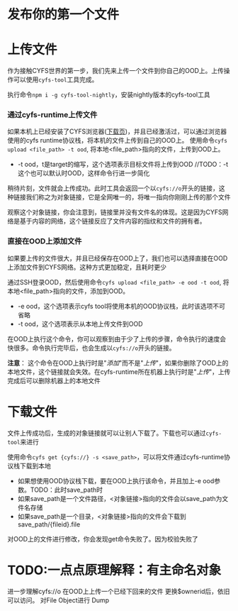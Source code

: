 # 发布你的第一个文件

# 上传文件
作为接触CYFS世界的第一步，我们先来上传一个文件到你自己的OOD上。上传操作可以使用`cyfs-tool`工具完成。

执行命令`npm i -g cyfs-tool-nightly`，安装nightly版本的cyfs-tool工具

### 通过cyfs-runtime上传文件
如果本机上已经安装了CYFS浏览器([下载页](../Download.md))，并且已经激活过，可以通过浏览器使用的cyfs runtime协议栈，将本机的文件上传到自己的OOD上。
使用命令`cyfs upload <file_path> -t ood`, 将本地<file_path>指向的文件，上传到OOD上。
- -t ood，t是target的缩写，这个选项表示目标文件将上传到OOD //TODO：-t这个也可以默认时OOD，这样命令行进一步简化
  
稍待片刻，文件就会上传成功。此时工具会返回一个以`cyfs://o`开头的链接，这种链接我们称之为对象链接，它是全网唯一的，将唯一指向你刚刚上传的那个文件

观察这个对象链接，你会注意到，链接里并没有文件名的体现。这是因为CYFS网络是基于内容的网络，这个链接反应了文件内容的指纹和文件的拥有者。

### 直接在OOD上添加文件
如果要上传的文件很大，并且已经保存在OOD上了，我们也可以选择直接在OOD上添加文件到CYFS网络。这种方式更加稳定，且耗时更少

通过SSH登录OOD，然后使用命令`cyfs upload <file_path> -e ood -t ood`, 将本地<file_path>指向的文件，添加到OOD。

- -e ood，这个选项表示cyfs tool将使用本机的OOD协议栈，此时该选项不可省略
- -t ood，这个选项表示从本地上传文件到OOD

在OOD上执行这个命令，你可以观察到由于少了上传的步骤，命令执行的速度会快很多。命令执行完毕后，也会生成以`cyfs://o`开头的链接。

**注意**： 这个命令在OOD上执行时是"*添加*"而不是"*上传*"，如果你删除了OOD上的本地文件，这个链接就会失效。在cyfs-runtime所在机器上执行时是"*上传*"，上传完成后可以删除机器上的本地文件

# 下载文件
文件上传成功后，生成的对象链接就可以让别人下载了。下载也可以通过`cyfs-tool`来进行

使用命令`cyfs get {cyfs://} -s <save_path>`，可以将文件通过cyfs-runtime协议栈下载到本地
- 如果想使用OOD协议栈下载，要在OOD上执行该命令，并且加上-e ood参数。TODO：此时save_path时
- 如果save_path是一个文件路径，<对象链接>指向的文件会以save_path为文件名存储
- 如果save_path是一个目录，<对象链接>指向的文件会下载到save_path/{fileid}.file


对OOD上的文件进行修改，你会发现get命令失败了。因为校验失败了

# TODO:一点点原理解释：有主命名对象
 进一步理解cyfs://o 在OOD上上传一个已经下回来的文件
更换$ownerid后，依旧可以访问。
对File Object进行 Dump 




